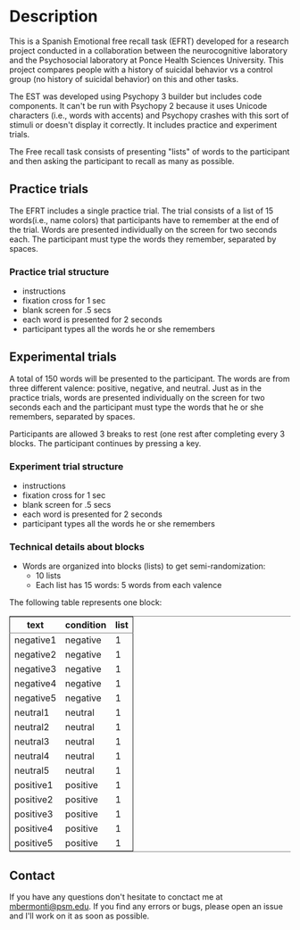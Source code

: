 
# Description

This is a Spanish Emotional free recall task (EFRT) developed for a research project
conducted in a collaboration between the neurocognitive laboratory and the
Psychosocial laboratory at Ponce Health Sciences University. This project
compares people with a history of suicidal behavior vs a control
group (no history of suicidal behavior) on this and other tasks.

The EST was developed using Psychopy 3 builder but includes code
components. It can't be run with Psychopy 2 because it uses Unicode
characters (i.e., words with accents) and Psychopy crashes with this sort of
stimuli or doesn't display it correctly. It includes practice and experiment trials.

The Free recall task consists of presenting "lists" of words to the participant
and then asking the participant to recall as many as possible.


## Practice trials

The EFRT includes a single practice trial. The trial consists of a list of 15
words(i.e., name colors) that participants have to remember at the end of
the trial. Words are presented individually on the screen for two seconds each.
The participant must type the words they remember, separated by spaces.


### Practice trial structure

-   instructions
-   fixation cross for 1 sec
-   blank screen for .5 secs
-   each word is presented for 2 seconds
-   participant types all the words he or she remembers


## Experimental trials

A total of 150 words will be presented to the participant. The words are from three
different valence: positive, negative, and neutral. Just as in the practice trials,
words are presented individually on the screen for two seconds each and the
participant must type the words that he or she remembers, separated by spaces.

Participants are allowed 3 breaks to rest (one rest after completing every 3
blocks. The participant continues by pressing a key.


### Experiment trial structure

-   instructions
-   fixation cross for 1 sec
-   blank screen for .5 secs
-   each word is presented for 2 seconds
-   participant types all the words he or she remembers


### Technical details about blocks

-   Words are organized into blocks (lists) to get semi-randomization:
    -   10 lists
    -   Each list has 15 words: 5 words from each valence

The following table represents one block:

<table border="2" cellspacing="0" cellpadding="6" rules="groups" frame="hsides">


<colgroup>
<col  class="org-left" />

<col  class="org-left" />

<col  class="org-right" />
</colgroup>
<thead>
<tr>
<th scope="col" class="org-left">text</th>
<th scope="col" class="org-left">condition</th>
<th scope="col" class="org-right">list</th>
</tr>
</thead>

<tbody>
<tr>
<td class="org-left">negative1</td>
<td class="org-left">negative</td>
<td class="org-right">1</td>
</tr>


<tr>
<td class="org-left">negative2</td>
<td class="org-left">negative</td>
<td class="org-right">1</td>
</tr>


<tr>
<td class="org-left">negative3</td>
<td class="org-left">negative</td>
<td class="org-right">1</td>
</tr>


<tr>
<td class="org-left">negative4</td>
<td class="org-left">negative</td>
<td class="org-right">1</td>
</tr>


<tr>
<td class="org-left">negative5</td>
<td class="org-left">negative</td>
<td class="org-right">1</td>
</tr>


<tr>
<td class="org-left">neutral1</td>
<td class="org-left">neutral</td>
<td class="org-right">1</td>
</tr>


<tr>
<td class="org-left">neutral2</td>
<td class="org-left">neutral</td>
<td class="org-right">1</td>
</tr>


<tr>
<td class="org-left">neutral3</td>
<td class="org-left">neutral</td>
<td class="org-right">1</td>
</tr>


<tr>
<td class="org-left">neutral4</td>
<td class="org-left">neutral</td>
<td class="org-right">1</td>
</tr>


<tr>
<td class="org-left">neutral5</td>
<td class="org-left">neutral</td>
<td class="org-right">1</td>
</tr>


<tr>
<td class="org-left">positive1</td>
<td class="org-left">positive</td>
<td class="org-right">1</td>
</tr>


<tr>
<td class="org-left">positive2</td>
<td class="org-left">positive</td>
<td class="org-right">1</td>
</tr>


<tr>
<td class="org-left">positive3</td>
<td class="org-left">positive</td>
<td class="org-right">1</td>
</tr>


<tr>
<td class="org-left">positive4</td>
<td class="org-left">positive</td>
<td class="org-right">1</td>
</tr>


<tr>
<td class="org-left">positive5</td>
<td class="org-left">positive</td>
<td class="org-right">1</td>
</tr>
</tbody>
</table>


## Contact

If you have any questions don't hesitate to conctact me at [mbermonti@psm.edu](mailto:mbermonti@psm.edu).
If you find any errors or bugs, please open an issue and I'll work on it
as soon as possible.
